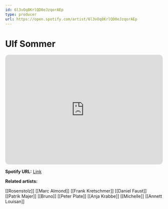 ```yaml
---
id: 6l3vOq8KrlQD0eJzqorAEp
type: producer
url: https://open.spotify.com/artist/6l3vOq8KrlQD0eJzqorAEp
---
```

# Ulf Sommer

<iframe style="border-radius:12px" src="https://open.spotify.com/embed/artist/6l3vOq8KrlQD0eJzqorAEp" width="100%" height="352" frameBorder="0" allowfullscreen="" allow="autoplay; clipboard-write; encrypted-media; fullscreen; picture-in-picture" loading="lazy"></iframe>

**Spotify URL:** [Link](https://open.spotify.com/artist/6l3vOq8KrlQD0eJzqorAEp)

**Related artists:**

[[Rosenstolz]]
[[Marc Almond]]
[[Frank Kretschmer]]
[[Daniel Faust]]
[[Patrik Majer]]
[[Bruno]]
[[Peter Plate]]
[[Anja Krabbe]]
[[Michelle]]
[[Annett Louisan]]
